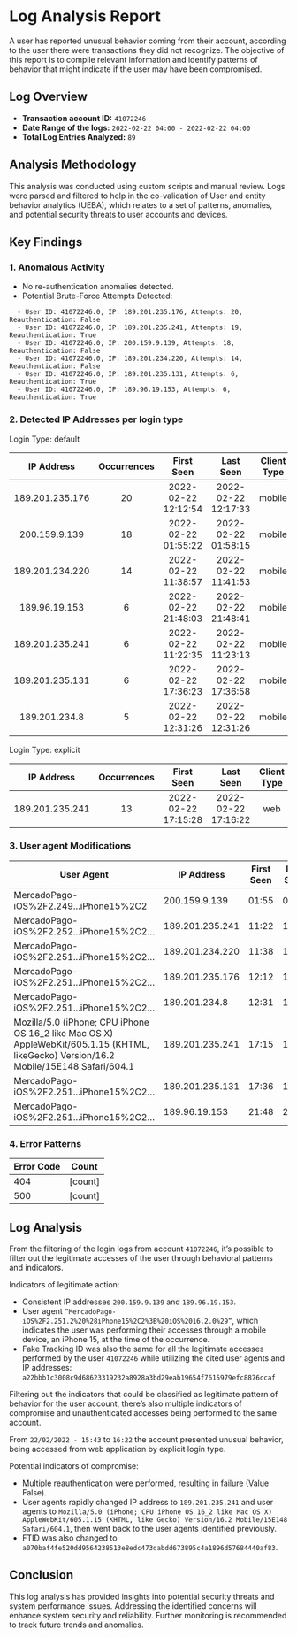 # Log Analysis Report 
A user has reported unusual behavior coming from their account, according to the user there were transactions they did not recognize. 
The objective of this report is to compile relevant information and identify patterns of behavior that might indicate if the user may have been compromised. 

## Log Overview
  - **Transaction account ID:** `41072246`
  - **Date Range of the logs:** `2022-02-22 04:00 - 2022-02-22 04:00`
  - **Total Log Entries Analyzed:** `89`

## Analysis Methodology

This analysis was conducted using custom scripts and manual review. Logs were parsed and filtered to help in the co-validation of User and entity behavior analytics (UEBA), 
which relates to a set of patterns, anomalies, and potential security threats to user accounts and devices.

## Key Findings

### 1. Anomalous Activity
- No re-authentication anomalies detected.
- Potential Brute-Force Attempts Detected:
```
  - User ID: 41072246.0, IP: 189.201.235.176, Attempts: 20, Reauthentication: False
  - User ID: 41072246.0, IP: 189.201.235.241, Attempts: 19, Reauthentication: True
  - User ID: 41072246.0, IP: 200.159.9.139, Attempts: 18, Reauthentication: False
  - User ID: 41072246.0, IP: 189.201.234.220, Attempts: 14, Reauthentication: False
  - User ID: 41072246.0, IP: 189.201.235.131, Attempts: 6, Reauthentication: True
  - User ID: 41072246.0, IP: 189.96.19.153, Attempts: 6, Reauthentication: True
```

### 2. Detected IP Addresses per login type

 Login Type: default
  
| IP Address 	      | Occurrences 	| First Seen 	          | Last Seen 	          | Client Type   |
|:---------------:	|:-----------:	|:-------------------:	|:-------------------:	|:-----------:	|
| 189.201.235.176 	| 20 	          | 2022-02-22 12:12:54 	| 2022-02-22 12:17:33 	| mobile     	  |
| 200.159.9.139 	  | 18 	          | 2022-02-22 01:55:22 	| 2022-02-22 01:58:15 	| mobile 	      |
| 189.201.234.220 	| 14 	          | 2022-02-22 11:38:57 	| 2022-02-22 11:41:53 	| mobile 	      |
| 189.96.19.153 	  | 6 	          | 2022-02-22 21:48:03 	| 2022-02-22 21:48:41 	| mobile 	      |
| 189.201.235.241 	| 6 	          | 2022-02-22 11:22:35 	| 2022-02-22 11:23:13 	| mobile 	      |
| 189.201.235.131 	| 6 	          | 2022-02-22 17:36:23 	| 2022-02-22 17:36:58 	| mobile 	      |
| 189.201.234.8 	  | 5 	          | 2022-02-22 12:31:26 	| 2022-02-22 12:31:26 	| mobile 	      |

Login Type: explicit

| IP Address 	      | Occurrences 	| First Seen 	          | Last Seen 	          | Client Type   |
|:---------------:	|:-----------:	|:-------------------:	|:-------------------:	|:-----------:	|
| 189.201.235.241 	| 13 	          | 2022-02-22 17:15:28 	| 2022-02-22 17:16:22 	| web     	    |


### 3. User agent Modifications 

| User Agent                                                                                                                               | IP Address      | First Seen | Last Seen |
|------------------------------------------------------------------------------------------------------------------------------------------|-----------------|------------|-----------|
| MercadoPago-iOS%2F2.249...iPhone15%2C2                                                                                                   | 200.159.9.139   | 01:55      | 01:58     |
| MercadoPago-iOS%2F2.252...iPhone15%2C2…                                                                                                  | 189.201.235.241 | 11:22      | 11:23     |
| MercadoPago-iOS%2F2.251...iPhone15%2C2…                                                                                                  | 189.201.234.220 | 11:38      | 11:41     |
| MercadoPago-iOS%2F2.251...iPhone15%2C2…                                                                                                  | 189.201.235.176 | 12:12      | 12:17     |
| MercadoPago-iOS%2F2.251...iPhone15%2C2…                                                                                                  | 189.201.234.8   | 12:31      | 12:31     |
| Mozilla/5.0 (iPhone; CPU iPhone OS 16_2 like Mac OS X)  AppleWebKit/605.1.15 (KHTML, likeGecko) Version/16.2 Mobile/15E148 Safari/604.1  | 189.201.235.241 | 17:15      | 17:16     |
| MercadoPago-iOS%2F2.251...iPhone15%2C2…                                                                                                  | 189.201.235.131 | 17:36      | 17:36     |
| MercadoPago-iOS%2F2.251...iPhone15%2C2…                                                                                                  | 189.96.19.153   | 21:48      | 21:48     |

### 4. Error Patterns
| Error Code | Count |
|------------|------|
| 404 | [count] |
| 500 | [count] |

## Log Analysis
From the filtering of the login logs from account `41072246`, it’s possible to filter out the legitimate accesses of the user through behavioral patterns and indicators.

Indicators of legitimate action:
- Consistent IP addresses `200.159.9.139` and `189.96.19.153`.
- User agent `“MercadoPago-iOS%2F2.251.2%20%28iPhone15%2C2%3B%20iOS%2016.2.0%29”`, which indicates the user was performing their accesses through a mobile device, an iPhone 15, at the time of the occurrence.
- Fake Tracking ID was also the same for all the legitimate accesses performed by the user `41072246` while utilizing the cited user agents and IP addresses: `a22bbb1c3008c9d68623319232a8928a3bd29eab19654f7615979efc8876ccaf`

Filtering out the indicators that could be classified as legitimate pattern of behavior for the user account, there’s also multiple indicators of compromise and unauthenticated accesses being performed to the same account. 

From `22/02/2022 - 15:43` to `16:22` the account presented unusual behavior, being accessed from web application by explicit login type. 

Potential indicators of compromise: 
- Multiple reauthentication were performed, resulting in failure (Value False).
- User agents rapidly changed IP address to `189.201.235.241` and user agents to `Mozilla/5.0 (iPhone; CPU iPhone OS 16_2 like Mac OS X) AppleWebKit/605.1.15 (KHTML, like Gecko) Version/16.2 Mobile/15E148 Safari/604.1`, then went back to the user
agents identified previously.
- FTID was also changed to `a070baf4fe520dd9564238513e8edc473dabdd673895c4a1896d57684440af83`.


## Conclusion

This log analysis has provided insights into potential security threats and system performance issues. Addressing the identified concerns will enhance system security and reliability. Further monitoring is recommended to track future trends and anomalies.




